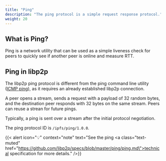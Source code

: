 ```yaml
---
title: "Ping"
description: "The ping protocol is a simple request response protocol."
weight: 20
---
```


## What is Ping?

Ping is a network utility that can be used as a simple liveness check
for peers to quickly see if another peer is online and measure RTT.

## Ping in libp2p

The libp2p ping protocol is different from the ping command line utility
([ICMP ping](https://en.wikipedia.org/wiki/Internet_Control_Message_Protocol)),
as it requires an already established libp2p connection.

A peer opens a stream, sends a request with a payload of 32 random
bytes, and the destination peer responds with 32 bytes on the same stream.
Peers can reuse a strean for future pings.

Typically, a ping is sent over a stream after the initial protocol negotiation.

The ping protocol ID is `/ipfs/ping/1.0.0`.

{{< alert icon="💡" context="note" text="See the ping <a class=\"text-muted\" href=\"https://github.com/libp2p/specs/blob/master/ping/ping.md\">technical specification</a> for more details." />}}
